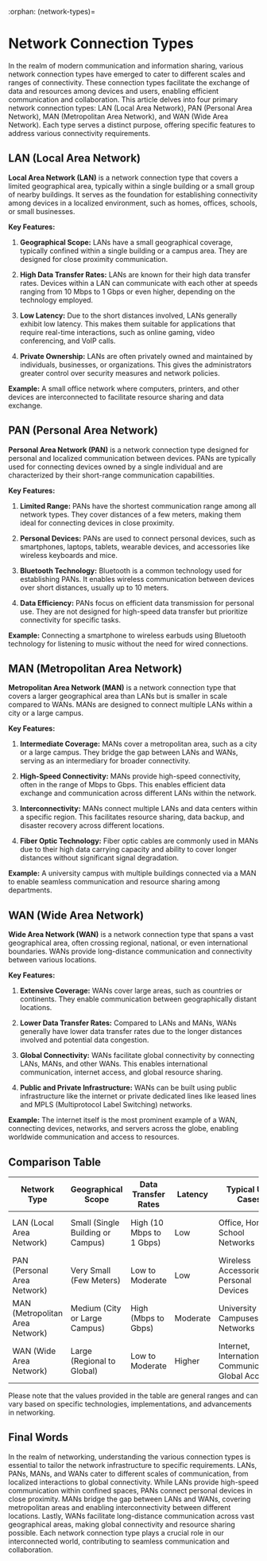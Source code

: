 :orphan:
(network-types)=

# Network Connection Types

In the realm of modern communication and information sharing, various network connection types have emerged to cater to different scales and ranges of connectivity. These connection types facilitate the exchange of data and resources among devices and users, enabling efficient communication and collaboration. This article delves into four primary network connection types: LAN (Local Area Network), PAN (Personal Area Network), MAN (Metropolitan Area Network), and WAN (Wide Area Network). Each type serves a distinct purpose, offering specific features to address various connectivity requirements.

## LAN (Local Area Network)

**Local Area Network (LAN)** is a network connection type that covers a limited geographical area, typically within a single building or a small group of nearby buildings. It serves as the foundation for establishing connectivity among devices in a localized environment, such as homes, offices, schools, or small businesses.

**Key Features:**

1. **Geographical Scope:** LANs have a small geographical coverage, typically confined within a single building or a campus area. They are designed for close proximity communication.
   
2. **High Data Transfer Rates:** LANs are known for their high data transfer rates. Devices within a LAN can communicate with each other at speeds ranging from 10 Mbps to 1 Gbps or even higher, depending on the technology employed.

3. **Low Latency:** Due to the short distances involved, LANs generally exhibit low latency. This makes them suitable for applications that require real-time interactions, such as online gaming, video conferencing, and VoIP calls.

4. **Private Ownership:** LANs are often privately owned and maintained by individuals, businesses, or organizations. This gives the administrators greater control over security measures and network policies.

**Example:** A small office network where computers, printers, and other devices are interconnected to facilitate resource sharing and data exchange.

## PAN (Personal Area Network)

**Personal Area Network (PAN)** is a network connection type designed for personal and localized communication between devices. PANs are typically used for connecting devices owned by a single individual and are characterized by their short-range communication capabilities.

**Key Features:**

1. **Limited Range:** PANs have the shortest communication range among all network types. They cover distances of a few meters, making them ideal for connecting devices in close proximity.

2. **Personal Devices:** PANs are used to connect personal devices, such as smartphones, laptops, tablets, wearable devices, and accessories like wireless keyboards and mice.

3. **Bluetooth Technology:** Bluetooth is a common technology used for establishing PANs. It enables wireless communication between devices over short distances, usually up to 10 meters.

4. **Data Efficiency:** PANs focus on efficient data transmission for personal use. They are not designed for high-speed data transfer but prioritize connectivity for specific tasks.

**Example:** Connecting a smartphone to wireless earbuds using Bluetooth technology for listening to music without the need for wired connections.

## MAN (Metropolitan Area Network)

**Metropolitan Area Network (MAN)** is a network connection type that covers a larger geographical area than LANs but is smaller in scale compared to WANs. MANs are designed to connect multiple LANs within a city or a large campus.

**Key Features:**

1. **Intermediate Coverage:** MANs cover a metropolitan area, such as a city or a large campus. They bridge the gap between LANs and WANs, serving as an intermediary for broader connectivity.

2. **High-Speed Connectivity:** MANs provide high-speed connectivity, often in the range of Mbps to Gbps. This enables efficient data exchange and communication across different LANs within the network.

3. **Interconnectivity:** MANs connect multiple LANs and data centers within a specific region. This facilitates resource sharing, data backup, and disaster recovery across different locations.

4. **Fiber Optic Technology:** Fiber optic cables are commonly used in MANs due to their high data carrying capacity and ability to cover longer distances without significant signal degradation.

**Example:** A university campus with multiple buildings connected via a MAN to enable seamless communication and resource sharing among departments.

## WAN (Wide Area Network)

**Wide Area Network (WAN)** is a network connection type that spans a vast geographical area, often crossing regional, national, or even international boundaries. WANs provide long-distance communication and connectivity between various locations.

**Key Features:**

1. **Extensive Coverage:** WANs cover large areas, such as countries or continents. They enable communication between geographically distant locations.

2. **Lower Data Transfer Rates:** Compared to LANs and MANs, WANs generally have lower data transfer rates due to the longer distances involved and potential data congestion.

3. **Global Connectivity:** WANs facilitate global connectivity by connecting LANs, MANs, and other WANs. This enables international communication, internet access, and global resource sharing.

4. **Public and Private Infrastructure:** WANs can be built using public infrastructure like the internet or private dedicated lines like leased lines and MPLS (Multiprotocol Label Switching) networks.

**Example:** The internet itself is the most prominent example of a WAN, connecting devices, networks, and servers across the globe, enabling worldwide communication and access to resources.

## Comparison Table

| Network Type                | Geographical Scope | Data Transfer Rates | Latency       | Typical Use Cases                                      | Example                                        |
|-----------------------------|--------------------|--------------------|---------------|--------------------------------------------------------|-----------------------------------------------|
| LAN (Local Area Network)    | Small (Single Building or Campus) | High (10 Mbps to 1 Gbps) | Low           | Office, Home, School Networks                         | Office LAN connecting computers and printers |
| PAN (Personal Area Network) | Very Small (Few Meters) | Low to Moderate      | Low           | Wireless Accessories, Personal Devices                 | Smartphone connecting to wireless earbuds  |
| MAN (Metropolitan Area Network) | Medium (City or Large Campus) | High (Mbps to Gbps)  | Moderate      | University Campuses, City Networks                     | University campus with interconnected buildings |
| WAN (Wide Area Network)     | Large (Regional to Global) | Low to Moderate      | Higher        | Internet, International Communication, Global Access | Worldwide Internet connectivity              |

Please note that the values provided in the table are general ranges and can vary based on specific technologies, implementations, and advancements in networking.

## Final Words

In the realm of networking, understanding the various connection types is essential to tailor the network infrastructure to specific requirements. LANs, PANs, MANs, and WANs cater to different scales of communication, from localized interactions to global connectivity. While LANs provide high-speed communication within confined spaces, PANs connect personal devices in close proximity. MANs bridge the gap between LANs and WANs, covering metropolitan areas and enabling interconnectivity between different locations. Lastly, WANs facilitate long-distance communication across vast geographical areas, making global connectivity and resource sharing possible. Each network connection type plays a crucial role in our interconnected world, contributing to seamless communication and collaboration.
